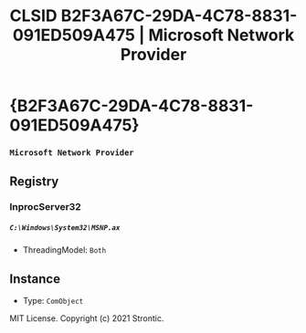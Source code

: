 ﻿---
title: "CLSID B2F3A67C-29DA-4C78-8831-091ED509A475 | Microsoft Network Provider"
excerpt: What is COM-Object CLSID B2F3A67C-29DA-4C78-8831-091ED509A475?
---

# {B2F3A67C-29DA-4C78-8831-091ED509A475}

### `Microsoft Network Provider`

## Registry


### InprocServer32

##### `C:\Windows\System32\MSNP.ax`
* ThreadingModel: `Both`

## Instance

* Type: `ComObject`

MIT License. Copyright (c) 2021 Strontic.


